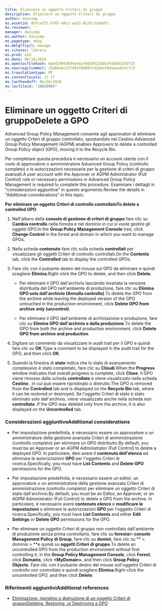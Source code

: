 ```yaml
---
title: Eliminare un oggetto Criteri di gruppo
description: Eliminare un oggetto Criteri di gruppo
author: dansimp
ms.assetid: 85fca371-5707-49c1-aa51-813fc3a58dfc
ms.reviewer: ''
manager: dansimp
ms.author: dansimp
ms.pagetype: mdop
ms.mktglfcycl: manage
ms.sitesec: library
ms.prod: w10
ms.date: 06/16/2016
ms.openlocfilehash: 8a6419943604ee5a76d305228bb7418a8525bf33
ms.sourcegitcommit: 354664bc527d93f80687cd2eba70d1eea024c7c3
ms.translationtype: MT
ms.contentlocale: it-IT
ms.lasthandoff: 06/26/2020
ms.locfileid: "10820985"
---
```

# <span data-ttu-id="0a4b9-103">Eliminare un oggetto Criteri di gruppo</span><span class="sxs-lookup"><span data-stu-id="0a4b9-103">Delete a GPO</span></span>


<span data-ttu-id="0a4b9-104">Advanced Group Policy Management consente agli approvatori di eliminare un oggetto Criteri di gruppo controllato, spostandolo nel Cestino.</span><span class="sxs-lookup"><span data-stu-id="0a4b9-104">Advanced Group Policy Management (AGPM) enables Approvers to delete a controlled Group Policy object (GPO), moving it to the Recycle Bin.</span></span>

<span data-ttu-id="0a4b9-105">Per completare questa procedura è necessario un account utente con il ruolo di approvatore o amministratore Advanced Group Policy (controllo completo) o le autorizzazioni necessarie per la gestione di criteri di gruppo avanzati.</span><span class="sxs-lookup"><span data-stu-id="0a4b9-105">A user account with the Approver or AGPM Administrator (Full Control) role or necessary permissions in Advanced Group Policy Management is required to complete this procedure.</span></span> <span data-ttu-id="0a4b9-106">Esaminare i dettagli in "considerazioni aggiuntive" in questo argomento.</span><span class="sxs-lookup"><span data-stu-id="0a4b9-106">Review the details in "Additional considerations" in this topic.</span></span>

**<span data-ttu-id="0a4b9-107">Per eliminare un oggetto Criteri di controllo controllato</span><span class="sxs-lookup"><span data-stu-id="0a4b9-107">To delete a controlled GPO</span></span>**

1.  <span data-ttu-id="0a4b9-108">Nell'albero della **console di gestione di criteri di gruppo** fare clic su **Cambia controllo** nella foresta e nel dominio in cui si vuole gestire gli oggetti GPO.</span><span class="sxs-lookup"><span data-stu-id="0a4b9-108">In the **Group Policy Management Console** tree, click **Change Control** in the forest and domain in which you want to manage GPOs.</span></span>

2.  <span data-ttu-id="0a4b9-109">Nella scheda **contenuto** fare clic sulla scheda **controllati** per visualizzare gli oggetti Criteri di controllo controllati.</span><span class="sxs-lookup"><span data-stu-id="0a4b9-109">On the **Contents** tab, click the **Controlled** tab to display the controlled GPOs.</span></span>

3.  <span data-ttu-id="0a4b9-110">Fare clic con il pulsante destro del mouse sul GPO da eliminare e quindi scegliere **Elimina**.</span><span class="sxs-lookup"><span data-stu-id="0a4b9-110">Right-click the GPO to delete, and then click **Delete**.</span></span>

    -   <span data-ttu-id="0a4b9-111">Per eliminare il GPO dall'archivio lasciando invariata la versione distribuita del GPO nell'ambiente di produzione, fare clic su **Elimina GPO solo dall'archivio (Annulla controllo)**.</span><span class="sxs-lookup"><span data-stu-id="0a4b9-111">To delete the GPO from the archive while leaving the deployed version of the GPO untouched in the production environment, click **Delete GPO from archive only (uncontrol)**.</span></span>

    -   <span data-ttu-id="0a4b9-112">Per eliminare il GPO dall'ambiente di archiviazione e produzione, fare clic su **Elimina GPO dall'archivio e dalla produzione**.</span><span class="sxs-lookup"><span data-stu-id="0a4b9-112">To delete the GPO from both the archive and production environment, click **Delete GPO from archive and production**.</span></span>

4.  <span data-ttu-id="0a4b9-113">Digitare un commento da visualizzare in audit trail per il GPO e quindi fare clic su **OK**.</span><span class="sxs-lookup"><span data-stu-id="0a4b9-113">Type a comment to be displayed in the audit trail for the GPO, and then click **OK**.</span></span>

5.  <span data-ttu-id="0a4b9-114">Quando la finestra di **stato** indica che lo stato di avanzamento complessivo è stato completato, fare clic su **Chiudi**.</span><span class="sxs-lookup"><span data-stu-id="0a4b9-114">When the **Progress** window indicates that overall progress is complete, click **Close**.</span></span> <span data-ttu-id="0a4b9-115">Il GPO viene rimosso dalla scheda **controllato** e viene visualizzato nella scheda **Cestino** , in cui può essere ripristinato o distrutto.</span><span class="sxs-lookup"><span data-stu-id="0a4b9-115">The GPO is removed from the **Controlled** tab and is displayed on the **Recycle Bin** tab, where it can be restored or destroyed.</span></span> <span data-ttu-id="0a4b9-116">Se l'oggetto Criteri di stato è stato eliminato solo dall'archivio, viene visualizzato anche nella scheda non **controllata** .</span><span class="sxs-lookup"><span data-stu-id="0a4b9-116">If the GPO was deleted only from the archive, it is also displayed on the **Uncontrolled** tab.</span></span>

### <span data-ttu-id="0a4b9-117">Considerazioni aggiuntive</span><span class="sxs-lookup"><span data-stu-id="0a4b9-117">Additional considerations</span></span>

-   <span data-ttu-id="0a4b9-118">Per impostazione predefinita, è necessario essere un approvatore o un amministratore della gestione avanzata Criteri di amministrazione (controllo completo) per eliminare un GPO distribuito.</span><span class="sxs-lookup"><span data-stu-id="0a4b9-118">By default, you must be an Approver or an AGPM Administrator (Full Control) to delete a deployed GPO.</span></span> <span data-ttu-id="0a4b9-119">In particolare, devi avere il **contenuto dell'elenco** ed eliminare le autorizzazioni **GPO** per l'oggetto Criteri di ricerca.</span><span class="sxs-lookup"><span data-stu-id="0a4b9-119">Specifically, you must have **List Contents** and **Delete GPO** permissions for the GPO.</span></span>

-   <span data-ttu-id="0a4b9-120">Per impostazione predefinita, è necessario essere un editor, un approvatore o un amministratore della gestione avanzata Criteri di amministrazione (controllo completo) per eliminare un oggetto Criteri di stato dall'archivio.</span><span class="sxs-lookup"><span data-stu-id="0a4b9-120">By default, you must be an Editor, an Approver, or an AGPM Administrator (Full Control) to delete a GPO from the archive.</span></span> <span data-ttu-id="0a4b9-121">In particolare, è necessario avere **contenuto elenco** e **modificare le impostazioni** o eliminare le autorizzazioni **GPO** per l'oggetto Criteri di ricerca.</span><span class="sxs-lookup"><span data-stu-id="0a4b9-121">Specifically, you must have **List Contents** and either **Edit Settings** or **Delete GPO** permissions for the GPO.</span></span>

-   <span data-ttu-id="0a4b9-122">Per eliminare un oggetto Criteri di gruppo non controllato dall'ambiente di produzione senza prima controllarlo, fare clic su **foresta**in **console Management Policy di Group**, fare clic su **domini**, fare clic su \*\* &lt; dominio &gt; \*\*e quindi su **oggetti Criteri di gruppo**.</span><span class="sxs-lookup"><span data-stu-id="0a4b9-122">To delete an uncontrolled GPO from the production environment without first controlling it, in the **Group Policy Management Console**, click **Forest**, click **Domains**, click **&lt;MyDomain&gt;**, and then click **Group Policy Objects**.</span></span> <span data-ttu-id="0a4b9-123">Fare clic con il pulsante destro del mouse sull'oggetto Criteri di controllo non controllato e quindi scegliere **Elimina**.</span><span class="sxs-lookup"><span data-stu-id="0a4b9-123">Right-click the uncontrolled GPO, and then click **Delete**.</span></span>

### <span data-ttu-id="0a4b9-124">Riferimenti aggiuntivi</span><span class="sxs-lookup"><span data-stu-id="0a4b9-124">Additional references</span></span>

-   [<span data-ttu-id="0a4b9-125">Eliminazione, ripristino o distruzione di un oggetto Criteri di gruppo</span><span class="sxs-lookup"><span data-stu-id="0a4b9-125">Deleting, Restoring, or Destroying a GPO</span></span>](deleting-restoring-or-destroying-a-gpo.md)

 

 





